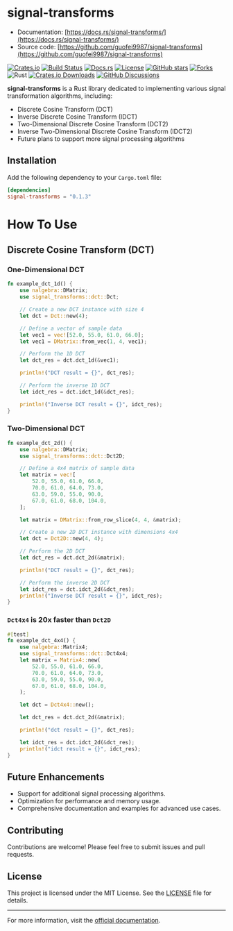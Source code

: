 # signal-transforms

- Documentation: [https://docs.rs/signal-transforms/](https://docs.rs/signal-transforms/)
- Source code: [https://github.com/guofei9987/signal-transforms](https://github.com/guofei9987/signal-transforms)

[![Crates.io](https://img.shields.io/crates/v/signal-transforms)](https://crates.io/crates/signal-transforms)
[![Build Status](https://github.com/guofei9987/signal-transforms/actions/workflows/rust.yml/badge.svg)](https://github.com/guofei9987/signal-transforms/actions)
[![Docs.rs](https://docs.rs/signal-transforms/badge.svg)](https://docs.rs/signal-transforms)
[![License](https://img.shields.io/crates/l/signal-transforms)](https://github.com/your-username/your-repo/blob/master/LICENSE)
[![GitHub stars](https://img.shields.io/github/stars/guofei9987/signal-transforms.svg?style=social&label=Star)](https://github.com/guofei9987/signal-transforms)
[![Forks](https://img.shields.io/github/forks/guofei9987/signal-transforms.svg?style=social&label=Fork)](https://github.com/guofei9987/signal-transforms/fork)
![Rust](https://img.shields.io/badge/Rust-1.60+-orange.svg)
[![Crates.io Downloads](https://img.shields.io/crates/d/signal-transforms)](https://crates.io/crates/signal-transforms)
[![GitHub Discussions](https://img.shields.io/github/discussions/guofei9987/signal-transforms)](https://github.com/guofei9987/signal-transforms/discussions)

**signal-transforms** is a Rust library dedicated to implementing various signal transformation algorithms, including:

- Discrete Cosine Transform (DCT)
- Inverse Discrete Cosine Transform (IDCT)
- Two-Dimensional Discrete Cosine Transform (DCT2)
- Inverse Two-Dimensional Discrete Cosine Transform (IDCT2)
- Future plans to support more signal processing algorithms

## Installation

Add the following dependency to your `Cargo.toml` file:

```toml
[dependencies]
signal-transforms = "0.1.3"
```

# How To Use

## Discrete Cosine Transform (DCT)

### One-Dimensional DCT

```rust
fn example_dct_1d() {
    use nalgebra::DMatrix;
    use signal_transforms::dct::Dct;

    // Create a new DCT instance with size 4
    let dct = Dct::new(4);

    // Define a vector of sample data
    let vec1 = vec![52.0, 55.0, 61.0, 66.0];
    let vec1 = DMatrix::from_vec(1, 4, vec1);

    // Perform the 1D DCT
    let dct_res = dct.dct_1d(&vec1);

    println!("DCT result = {}", dct_res);

    // Perform the inverse 1D DCT
    let idct_res = dct.idct_1d(&dct_res);

    println!("Inverse DCT result = {}", idct_res);
}
```

### Two-Dimensional DCT

```rust
fn example_dct_2d() {
    use nalgebra::DMatrix;
    use signal_transforms::dct::Dct2D;

    // Define a 4x4 matrix of sample data
    let matrix = vec![
        52.0, 55.0, 61.0, 66.0,
        70.0, 61.0, 64.0, 73.0,
        63.0, 59.0, 55.0, 90.0,
        67.0, 61.0, 68.0, 104.0,
    ];

    let matrix = DMatrix::from_row_slice(4, 4, &matrix);

    // Create a new 2D DCT instance with dimensions 4x4
    let dct = Dct2D::new(4, 4);

    // Perform the 2D DCT
    let dct_res = dct.dct_2d(&matrix);

    println!("DCT result = {}", dct_res);

    // Perform the inverse 2D DCT
    let idct_res = dct.idct_2d(&dct_res);
    println!("Inverse DCT result = {}", idct_res);
}
```

### `Dct4x4` is 20x faster than `Dct2D`

```rust
#[test]
fn example_dct_4x4() {
    use nalgebra::Matrix4;
    use signal_transforms::dct::Dct4x4;
    let matrix = Matrix4::new(
        52.0, 55.0, 61.0, 66.0,
        70.0, 61.0, 64.0, 73.0,
        63.0, 59.0, 55.0, 90.0,
        67.0, 61.0, 68.0, 104.0,
    );

    let dct = Dct4x4::new();

    let dct_res = dct.dct_2d(&matrix);

    println!("dct result = {}", dct_res);

    let idct_res = dct.idct_2d(&dct_res);
    println!("idct result = {}", idct_res);
}
```

## Future Enhancements

- Support for additional signal processing algorithms.
- Optimization for performance and memory usage.
- Comprehensive documentation and examples for advanced use cases.

## Contributing

Contributions are welcome! Please feel free to submit issues and pull requests.

## License

This project is licensed under the MIT License. See the [LICENSE](LICENSE) file for details.

---

For more information, visit the [official documentation](https://github.com/your-repo/signal-transforms).